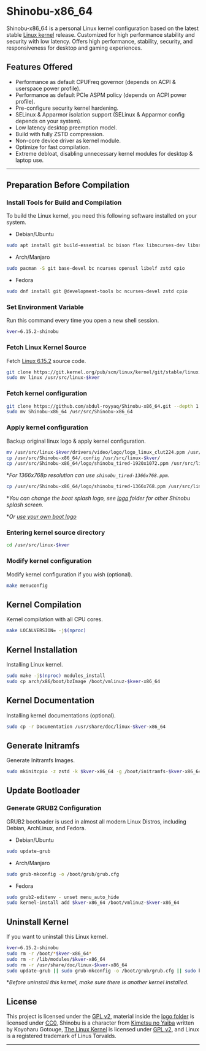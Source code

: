 # Shinobu-x86_64

Shinobu-x86_64 is a personal Linux kernel configuration based on the latest stable [Linux kernel](https://kernel.org) release.
Customized for high performance stability and security with low latency. Offers high performance, stability, security, and responsiveness for desktop and gaming experiences.

## Features Offered

* Performance as default CPUFreq governor (depends on ACPI & userspace power profile).
* Performance as default PCIe ASPM policy (depends on ACPI power profile).
* Pre-configure security kernel hardening.
* SELinux & Apparmor isolation support (SELinux & Apparmor config depends on your system).
* Low latency desktop preemption model.
* Build with fully ZSTD compression.
* Non-core device driver as kernel module.
* Optimize for fast compilation.
* Extreme debloat, disabling unnecessary kernel modules for desktop & laptop use.

---

## Preparation Before Compilation

### Install Tools for Build and Compilation

To build the Linux kernel, you need this following software installed on your system.

* Debian/Ubuntu

```bash
sudo apt install git build-essential bc bison flex libncurses-dev libssl-dev libelf-dev zstd cpio
```

* Arch/Manjaro

```bash
sudo pacman -S git base-devel bc ncurses openssl libelf zstd cpio
```

* Fedora

```bash
sudo dnf install git @development-tools bc ncurses-devel zstd cpio
```

### Set Environment Variable

Run this command every time you open a new shell session.

```bash
kver=6.15.2-shinobu
```

### Fetch Linux Kernel Source

Fetch [Linux 6.15.2](https://git.kernel.org/pub/scm/linux/kernel/git/stable/linux.git/commit/?h=v6.15.2) source code.
 
```bash
git clone https://git.kernel.org/pub/scm/linux/kernel/git/stable/linux.git --depth 1 -b v6.15.2
sudo mv linux /usr/src/linux-$kver
```

### Fetch kernel configuration

```bash
git clone https://github.com/abdul-royyaq/Shinobu-x86_64.git --depth 1
sudo mv Shinobu-x86_64 /usr/src/Shinobu-x86_64
```

### Apply kernel configuration

Backup original linux logo & apply kernel configuration.

```bash
mv /usr/src/linux-$kver/drivers/video/logo/logo_linux_clut224.ppm /usr/src/linux-$kver/drivers/video/logo/logo_linux_clut224.backup.ppm
cp /usr/src/Shinobu-x86_64/.config /usr/src/linux-$kver/
cp /usr/src/Shinobu-x86_64/logo/shinobu_tired-1920x1072.ppm /usr/src/linux-$kver/drivers/video/logo/logo_linux_clut224.ppm
```

**For 1366x768p resolution can use `shinobu_tired-1366x768.ppm`.*

```bash
cp /usr/src/Shinobu-x86_64/logo/shinobu_tired-1366x768.ppm /usr/src/linux-$kver/drivers/video/logo/logo_linux_clut224.ppm
```

**You can change the boot splash logo, see [logo](logo/) folder for other Shinobu splash screen.*

**Or [use your own boot logo](logo/README.md)*

### Entering kernel source directory

```bash
cd /usr/src/linux-$kver
```

### Modify kernel configuration

Modify kernel configuration if you wish (optional).

```bash
make menuconfig
```

## Kernel Compilation

Kernel compilation with all CPU cores.

```bash
make LOCALVERSION= -j$(nproc)
```

## Kernel Installation

Installing Linux kernel.

```bash
sudo make -j$(nproc) modules_install
sudo cp arch/x86/boot/bzImage /boot/vmlinuz-$kver-x86_64
```

## Kernel Documentation

Installing kernel documentations (optional).

```bash
sudo cp -r Documentation /usr/share/doc/linux-$kver-x86_64
```

## Generate Initramfs

Generate Initramfs Images.

```bash
sudo mkinitcpio -z zstd -k $kver-x86_64 -g /boot/initramfs-$kver-x86_64.img || sudo dracut --zstd --kver $kver-x86_64
```

## Update Bootloader

### Generate GRUB2 Configuration

GRUB2 bootloader is used in almost all modern Linux Distros, including Debian, ArchLinux, and Fedora.

* Debian/Ubuntu

```bash
sudo update-grub
```

* Arch/Manjaro

```bash
sudo grub-mkconfig -o /boot/grub/grub.cfg
```

* Fedora

```bash
sudo grub2-editenv - unset menu_auto_hide
sudo kernel-install add $kver-x86_64 /boot/vmlinuz-$kver-x86_64
```

## Uninstall Kernel

If you want to uninstall this Linux kernel.

```bash
kver=6.15.2-shinobu
sudo rm -r /boot/*$kver-x86_64*
sudo rm -r /lib/modules/$kver-x86_64
sudo rm -r /usr/share/doc/linux-$kver-x86_64
sudo update-grub || sudo grub-mkconfig -o /boot/grub/grub.cfg || sudo kernel-install remove $kver-x86_64
```

**Before uninstall this kernel, make sure there is another kernel installed.*

## License

This project is licensed under the [GPL v2](https://www.gnu.org/licenses/old-licenses/gpl-2.0.html), material inside the [logo folder](logo/) is licensed under [CC0](https://creativecommons.org/publicdomain/zero/1.0), Shinobu is a character from [Kimetsu no Yaiba](https://kimetsu.com) written by Koyoharu Gotouge, [The Linux Kernel](https://kernel.org) is licensed under [GPL v2](https://www.gnu.org/licenses/old-licenses/gpl-2.0.html), and Linux is a registered trademark of Linus Torvalds.

---
